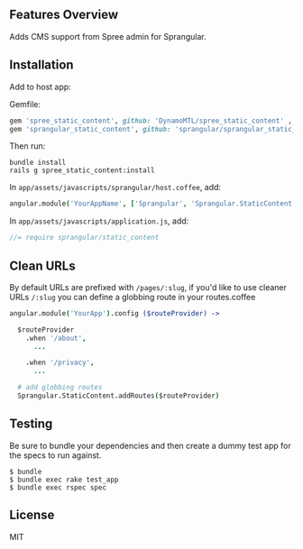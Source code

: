 ## Features Overview

Adds CMS support from Spree admin for Sprangular.

## Installation

Add to host app:

Gemfile:

```ruby
gem 'spree_static_content', github: 'DynamoMTL/spree_static_content' , branch: '2-4-stable'
gem 'sprangular_static_content', github: 'sprangular/sprangular_static_content'
```

Then run:

```shell
bundle install
rails g spree_static_content:install
```

In `app/assets/javascripts/sprangular/host.coffee`, add:

```coffeescript
angular.module('YourAppName', ['Sprangular', 'Sprangular.StaticContent'])
```

In `app/assets/javascripts/application.js`, add:

```javascript
//= require sprangular/static_content
```

## Clean URLs

By default URLs are prefixed with `/pages/:slug`, if you'd like to use cleaner URLs `/:slug` you can define a globbing route in your routes.coffee

```coffee
angular.module('YourApp').config ($routeProvider) ->

  $routeProvider
    .when '/about',
      ...

    .when '/privacy',
      ...

  # add globbing routes
  Sprangular.StaticContent.addRoutes($routeProvider)
```

## Testing

Be sure to bundle your dependencies and then create a dummy test app for the specs to run against.

    $ bundle
    $ bundle exec rake test_app
    $ bundle exec rspec spec

## License

MIT
